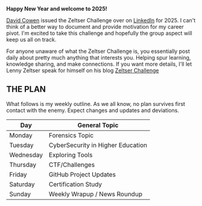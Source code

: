 
**Happy New Year and welcome to 2025!**

[David Cowen](https://www.hecfblog.com/) issued the Zeltser Challenge over on [LinkedIn](https://www.linkedin.com/posts/dcowen_its-never-too-early-to-plan-how-your-next-activity-7270149551326453760-mM9j?utm_source=share&utm_medium=member_desktop) for 2025. I can't think of a better way to document and provide motivation for my career pivot. I'm excited to take this challenge and hopefully the group aspect will keep us all on track.

For anyone unaware of what the Zeltser Challenge is, you essentially post daily about pretty much anything that interests you. Helping spur learning, knowledge sharing, and make connections. If you want more details, I'll let Lenny Zeltser speak for himself on his blog [Zeltser Challenge](https://zeltser.com/2010-retrospective-on-my-security-blog/)

## THE PLAN

What follows is my weekly outline. As we all know, no plan survives first contact with the enemy. Expect changes and updates and deviations. 

| Day | General Topic |
| --- | ---| 
| Monday | Forensics Topic |
| Tuesday | CyberSecurity in Higher Education | 
| Wednesday | Exploring Tools | 
| Thursday | CTF/Challenges | 
| Friday | GitHub Project Updates | 
| Saturday | Certification Study |
| Sunday | Weekly Wrapup / News Roundup |


